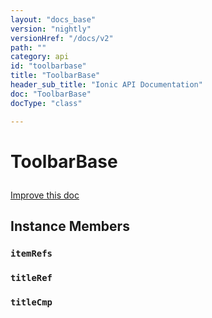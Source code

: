 ```yaml
---
layout: "docs_base"
version: "nightly"
versionHref: "/docs/v2"
path: ""
category: api
id: "toolbarbase"
title: "ToolbarBase"
header_sub_title: "Ionic API Documentation"
doc: "ToolbarBase"
docType: "class"

---
```










<h1 class="api-title">
<a class="anchor" name="toolbar-base" href="#toolbar-base"></a>

ToolbarBase






</h1>

<a class="improve-v2-docs" href="http://github.com/driftyco/ionic/edit/2.0//ionic/components/toolbar/toolbar.ts#L6">
Improve this doc
</a>







<!-- @usage tag -->


<!-- @property tags -->



<!-- instance methods on the class -->

<h2><a class="anchor" name="instance-members" href="#instance-members"></a>Instance Members</h2>

<div id="itemRefs"></div>

<h3>
<a class="anchor" name="itemRefs" href="#itemRefs"></a>
<code>itemRefs</code>
  

</h3>












<div id="titleRef"></div>

<h3>
<a class="anchor" name="titleRef" href="#titleRef"></a>
<code>titleRef</code>
  

</h3>












<div id="titleCmp"></div>

<h3>
<a class="anchor" name="titleCmp" href="#titleCmp"></a>
<code>titleCmp</code>
  

</h3>










<!-- related link --><!-- end content block -->


<!-- end body block -->

